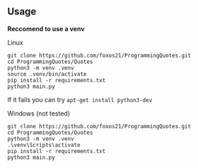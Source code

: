 ## Usage

**Reccomend to use a venv**

Linux
```
git clone https://github.com/foxos21/ProgrammingQuotes.git
cd ProgrammingQuotes/Quotes
python3 -m venv .venv
source .venv/bin/activate
pip install -r requirements.txt
python3 main.py
```
If it fails you can try ```apt-get install python3-dev```

Windows
(not tested)
```
git clone https://github.com/foxos21/ProgrammingQuotes.git
cd ProgrammingQuotes/Quotes
python3 -m venv .venv
.\venv\Scripts\activate
pip install -r requirements.txt
python3 main.py
```
